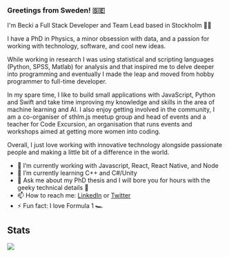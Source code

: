 ### Greetings from Sweden! :sweden:

I'm Becki a Full Stack Developer and Team Lead based in Stockholm :woman_technologist:

I have a PhD in Physics, a minor obsession with data, and a passion for working with technology, software, and cool new ideas.

While working in research I was using statistical and scripting languages (Python, SPSS, Matlab) for analysis and that inspired me to delve deeper into programming and eventually I made the leap and moved from hobby programmer to full-time developer. 

In my spare time, I like to build small applications with JavaScript, Python and Swift and take time improving my knowledge and skills in the area of machine learning and AI. I also enjoy getting involved in the community, I am a co-organiser of sthlm.js meetup group and head of events and a teacher for Code Excursion, an organisation that runs events and workshops aimed at getting more women into coding.

Overall, I just love working with innovative technology alongside passionate people and making a little bit of a difference in the world.

- 🔭 I’m currently working with Javascript, React, React Native, and Node
- 🌱 I’m currently learning C++ and C#/Unity
- 💬 Ask me about my PhD thesis and I will bore you for hours with the geeky technical details 🔬
- 📫 How to reach me: [LinkedIn](https://www.linkedin.com/in/beckiwordsworth/) or [Twitter](https://twitter.com/BeckiWordsworth)
- ⚡ Fun fact: I love Formula 1 🏎️

## Stats

<a href="https://github.com/anuraghazra/github-readme-stats">
  <img align="center" src="https://github-readme-stats.vercel.app/api/top-langs/?username=BeckiWordsworth&theme=nightowl&layout=compact" />
</a>

<!--
**BeckiWordsworth/BeckiWordsworth** is a ✨ _special_ ✨ repository because its `README.md` (this file) appears on your GitHub profile.

Here are some ideas to get you started:

- 🔭 I’m currently working on ...
- 🌱 I’m currently learning ...
- 👯 I’m looking to collaborate on ...
- 🤔 I’m looking for help with ...
- 💬 Ask me about ...
- 📫 How to reach me: ...
- 😄 Pronouns: ...
- ⚡ Fun fact: ...
-->
